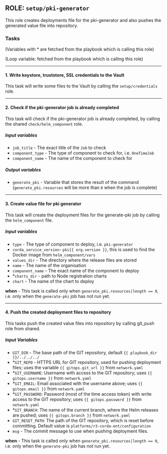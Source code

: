 ## ROLE: `setup/pki-generator`
This role creates deployments file for the pki-generator and also pushes the generated value file into repository.

### Tasks
(Variables with * are fetched from the playbook which is calling this role)

(Loop variable: fetched from the playbook which is calling this role)

---

#### 1. Write keystore, truststore, SSL credentials to the Vault
This task will write some files to the Vault by calling the `setup/credentials` role.

---

#### 2. Check if the pki-generator job is already completed
This task will check if the pki-generator job is already completed, by calling the shared `check/helm_component` role.
##### Input variables
- `job_title` - The exact title of the `Job` to check
- `component_type` - The type of component to check for, i.e. `OneTimeJob`
- `component_name` - The name of the component to check for
##### Output variables
- `generate_pki` - Variable that stores the result of the command (`generate_pki.resources` will be more than `0` when the job is complete)

---

#### 3. Create value file for pki generator
This task will create the deployment files for the generate-pki job by calling the `helm_component` file.
##### Input variables
- `type` - The type of component to deploy, i.e. `pki-generator`
- `corda_service_version`- `pki{{ org.version }}`, this is used to find the Docker image from `helm_component/vars`
- `values_dir` - The directory where the release files are stored
- `name` - The name of the organisation
- `component_name` - The exact name of the component to deploy
- *`charts_dir` - path to Node registration charts
- `chart` - The name of the chart to deploy

**when** - This task is called only when `generate_pki.resources|length == 0`, i.e. only when the `generate-pki` job has not run yet.

---

#### 4. Push the created deployment files to repository
This tasks push the created value files into repository by calling git_push role from shared.
##### Input Variables
- `GIT_DIR` - The base path of the GIT repository, default `{{ playbook_dir }}/../../../`
- *`GIT_REPO` - HTTPS URL for GIT repository, used for pushing deployment files; uses the variable `{{ gitops.git_url }}` from `network.yaml`
- *`GIT_USERNAME`: Username with access to the GIT repository; uses `{{ gitops.username }}` from `network.yaml`
- *`GIT_EMAIL`: Email associated with the username above; uses `{{ gitops.email }}` from `network.yaml`
- *`GIT_PASSWORD`: Password (most of the time access token) with write access to the GIT repository; uses `{{ gitops.password }}` from `network.yaml`
- *`GIT_BRANCH`: The name of the current branch, where the Helm releases are pushed; uses `{{ gitops.branch }}` from `network.yaml`
- `GIT_RESET_PATH`: The path of the GIT repository, which is reset before committing. Default value is `platforms/r3-corda-ent/configuration`
- `msg` - The commit message to use when pushing deployment files.

**when** - This task is called only when `generate_pki.resources|length == 0`, i.e. only when the `generate-pki` job has not run yet.
